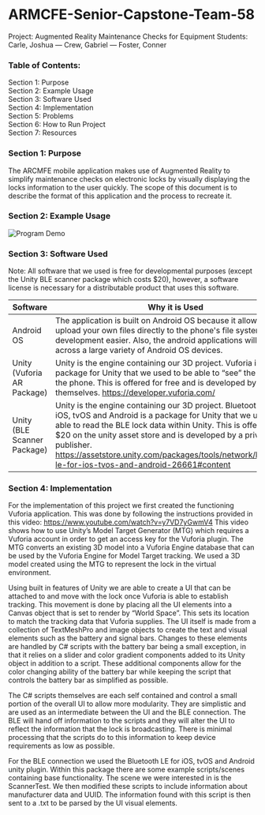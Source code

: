 # ARMCFE-Senior-Capstone-Team-58

Project: Augmented Reality Maintenance Checks for Equipment
Students: Carle, Joshua  —  Crew, Gabriel  —  Foster, Conner 


### Table of Contents:
Section 1: Purpose \
Section 2: Example Usage \
Section 3: Software Used \
Section 4: Implementation \
Section 5: Problems \
Section 6: How to Run Project \
Section 7: Resources


### Section 1: Purpose
The ARCMFE mobile application makes use of Augmented Reality to simplify maintenance checks on electronic locks by visually displaying the locks information to the user quickly. The scope of this document is to describe the format of this application and the process to recreate it. 


### Section 2: Example Usage
![Program Demo](https://github.com/ConnerFosterCS/ARMCFE-Senior-Capstone-Team-58/blob/main/ExampleUsage.gif)


### Section 3: Software Used
Note: All software that we used is free for developmental purposes (except the Unity BLE scanner package which costs $20), however, a software license is necessary for a distributable product that uses this software.

| Software  | Why it is Used |
| ------------- | ------------- |
| Android OS | The application is built on Android OS because it allows you to upload your own files directly to the phone's file system making development easier. Also, the android applications will work across a large variety of Android OS devices. |
| Unity (Vuforia AR Package) | Unity is the engine containing our 3D project. Vuforia is a package for Unity that we used to be able to “see” the lock with the phone. This is offered for free and is developed by Unity themselves. https://developer.vuforia.com/ |
| Unity (BLE Scanner Package) | Unity is the engine containing our 3D project. Bluetooth LE for iOS, tvOS and Android is a package for Unity that we used to be able to read the BLE lock data within Unity. This is offered for $20 on the unity asset store and is developed by a private publisher. https://assetstore.unity.com/packages/tools/network/bluetooth-le-for-ios-tvos-and-android-26661#content |


### Section 4: Implementation
For the implementation of this project we first created the functioning Vuforia application. This was done by following the instructions provided in this video: https://www.youtube.com/watch?v=y7VD7yGwmV4
This video shows how to use Unity’s Model Target Generator (MTG) which requires a Vuforia account in order to get an access key for the Vuforia plugin. The MTG converts an existing 3D model into a Vuforia Engine database that can be used by the Vuforia Engine for Model Target tracking. We used a 3D model created using the MTG to represent the lock in the virtual environment.

Using built in features of Unity we are able to create a UI that can be attached to and move with the lock once Vuforia is able to establish tracking.  This movement is done by placing all the UI elements into a Canvas object that is set to render by “World Space”. This sets its location to match the tracking data that Vuforia supplies. The UI itself is made from a collection of TextMeshPro and image objects to create the text and visual elements such as the battery and signal bars. Changes to these elements are handled by C# scripts with the battery bar being a small exception, in that it relies on a slider and color gradient components added to its Unity object in addition to a script. These additional components allow for the color changing ability of the battery bar while keeping the script that controls the battery bar as simplified as possible.

The C# scripts themselves are each self contained and control a small portion of the overall UI to allow more modularity. They are simplistic and are used as an intermediate between the UI and the BLE connection. The BLE will hand off information to the scripts and they will alter the UI to reflect the information that the lock is broadcasting. There is minimal processing that the scripts do to this information to keep device requirements as low as possible.

For the BLE connection we used the Bluetooth LE for iOS, tvOS and Android unity plugin. Within this package there are some example scripts/scenes containing base functionality. The scene we were interested in is the ScannerTest. We then modified these scripts to include information about manufacturer data and UUID. The information found with this script is then sent to a .txt to be parsed by the UI visual elements.
